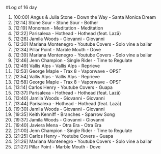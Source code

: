 #Log of 16 day

1. [00:00] Angus & Julia Stone - Down the Way - Santa Monica Dream
1. [12:14] Stone Sour - Stone Sour - Bother
1. [12:19] Monoman - Meditation - Meditation
1. [12:22] Parisalexa - Hothead - Hothead (feat. Lazā)
1. [12:26] Jamila Woods - Giovanni - Giovanni
1. [12:30] Mariana Montenegro - Youtube Covers - Solo vine a bailar
1. [12:34] Pillar Point - Marble Mouth - Dove
1. [12:39] Mariana Montenegro - Youtube Covers - Solo vine a bailar
1. [12:46] Jenn Champion - Single Rider - Time to Regulate
1. [12:49] Vallis Alps - Vallis Alps - Reprieve
1. [12:53] George Maple - Trax 8 - Vaporwave - OPST
1. [12:54] Vallis Alps - Vallis Alps - Reprieve
1. [12:58] George Maple - Trax 8 - Vaporwave - OPST
1. [13:14] Carlos Henry - Youtube Covers - Guapa
1. [13:37] Parisalexa - Hothead - Hothead (feat. Lazā)
1. [13:40] Jamila Woods - Giovanni - Giovanni
1. [13:44] Parisalexa - Hothead - Hothead (feat. Lazā)
1. [19:30] Jamila Woods - Giovanni - Giovanni
1. [19:35] Keith Kenniff - Branches - Sparrow Song
1. [19:37] Jamila Woods - Giovanni - Giovanni
1. [19:40] Javiera Mena - Otra Era - Otra Era
1. [21:00] Jenn Champion - Single Rider - Time to Regulate
1. [21:25] Carlos Henry - Youtube Covers - Guapa
1. [21:26] Mariana Montenegro - Youtube Covers - Solo vine a bailar
1. [21:27] Pillar Point - Marble Mouth - Dove
